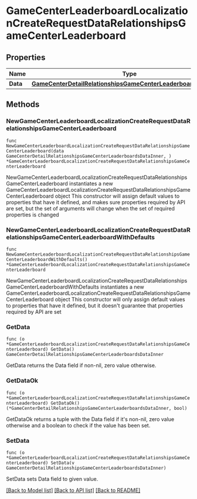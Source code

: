 # GameCenterLeaderboardLocalizationCreateRequestDataRelationshipsGameCenterLeaderboard

## Properties

Name | Type | Description | Notes
------------ | ------------- | ------------- | -------------
**Data** | [**GameCenterDetailRelationshipsGameCenterLeaderboardsDataInner**](GameCenterDetailRelationshipsGameCenterLeaderboardsDataInner.md) |  | 

## Methods

### NewGameCenterLeaderboardLocalizationCreateRequestDataRelationshipsGameCenterLeaderboard

`func NewGameCenterLeaderboardLocalizationCreateRequestDataRelationshipsGameCenterLeaderboard(data GameCenterDetailRelationshipsGameCenterLeaderboardsDataInner, ) *GameCenterLeaderboardLocalizationCreateRequestDataRelationshipsGameCenterLeaderboard`

NewGameCenterLeaderboardLocalizationCreateRequestDataRelationshipsGameCenterLeaderboard instantiates a new GameCenterLeaderboardLocalizationCreateRequestDataRelationshipsGameCenterLeaderboard object
This constructor will assign default values to properties that have it defined,
and makes sure properties required by API are set, but the set of arguments
will change when the set of required properties is changed

### NewGameCenterLeaderboardLocalizationCreateRequestDataRelationshipsGameCenterLeaderboardWithDefaults

`func NewGameCenterLeaderboardLocalizationCreateRequestDataRelationshipsGameCenterLeaderboardWithDefaults() *GameCenterLeaderboardLocalizationCreateRequestDataRelationshipsGameCenterLeaderboard`

NewGameCenterLeaderboardLocalizationCreateRequestDataRelationshipsGameCenterLeaderboardWithDefaults instantiates a new GameCenterLeaderboardLocalizationCreateRequestDataRelationshipsGameCenterLeaderboard object
This constructor will only assign default values to properties that have it defined,
but it doesn't guarantee that properties required by API are set

### GetData

`func (o *GameCenterLeaderboardLocalizationCreateRequestDataRelationshipsGameCenterLeaderboard) GetData() GameCenterDetailRelationshipsGameCenterLeaderboardsDataInner`

GetData returns the Data field if non-nil, zero value otherwise.

### GetDataOk

`func (o *GameCenterLeaderboardLocalizationCreateRequestDataRelationshipsGameCenterLeaderboard) GetDataOk() (*GameCenterDetailRelationshipsGameCenterLeaderboardsDataInner, bool)`

GetDataOk returns a tuple with the Data field if it's non-nil, zero value otherwise
and a boolean to check if the value has been set.

### SetData

`func (o *GameCenterLeaderboardLocalizationCreateRequestDataRelationshipsGameCenterLeaderboard) SetData(v GameCenterDetailRelationshipsGameCenterLeaderboardsDataInner)`

SetData sets Data field to given value.



[[Back to Model list]](../README.md#documentation-for-models) [[Back to API list]](../README.md#documentation-for-api-endpoints) [[Back to README]](../README.md)


